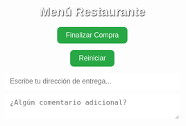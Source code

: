 <!DOCTYPE html>
<html lang="es">
<head>
  <meta charset="UTF-8" />
  <meta name="viewport" content="width=device-width, initial-scale=1.0"/>
  <title>Menú Restaurante</title>
  <style>
    body {
      font-family: Arial, sans-serif;
      padding: 20px;
      background: url('https://images.unsplash.com/photo-1551218808-94e220e084d2?auto=format&fit=crop&w=1400&q=80') no-repeat center center fixed;
      background-size: cover;
      color: #fff;
    }
    h1, h2 { text-align: center; text-shadow: 1px 1px 2px #000; }
    .menu-item {
      background: rgba(0,0,0,0.7);
      padding: 15px;
      margin-bottom: 10px;
      border-radius: 10px;
      box-shadow: 0 0 8px rgba(0,0,0,0.5);
    }
    .precio { font-weight: bold; color: #90ee90; }
    .boton {
      display: block;
      margin: 15px auto;
      padding: 10px 20px;
      background: #28a745;
      color: white;
      border: none;
      border-radius: 8px;
      cursor: pointer;
      font-size: 16px;
    }
    .contador { margin-top: 10px; font-weight: bold; }
    .link-pago {
      display: block;
      margin: 10px auto;
      padding: 10px;
      background: #007bff;
      color: white;
      text-decoration: none;
      border-radius: 5px;
      max-width: 300px;
      text-align: center;
    }
    .categoria {
      background-color: rgba(255,255,255,0.2);
      padding: 10px;
      border-radius: 5px;
      margin-top: 30px;
      font-weight: bold;
      font-size: 18px;
      text-shadow: 1px 1px 2px #000;
    }
    #total, #mediosPago, #numeros {
      text-align: center;
      margin-top: 20px;
      font-weight: bold;
      display: none;
      text-shadow: 1px 1px 2px #000;
    }
    input, textarea {
      display: block;
      width: 90%;
      max-width: 400px;
      margin: 10px auto;
      padding: 10px;
      border-radius: 5px;
      border: none;
      font-size: 16px;
    }
    #WHATSAPP {
      display: none;
      margin: 15px auto;
      background: #25d366;
      padding: 12px;
      color: white;
      border-radius: 5px;
      text-align: center;
      font-weight: bold;
      text-decoration: none;
      max-width: 300px;
    }
  </style>
</head>
<body>
  <h1>Menú Restaurante</h1>
  <div id="menu"></div>
  <div id="total">Total a pagar: $<span id="totalValor">0</span></div>
  <button class="boton" onclick="finalizarCompra()">Finalizar Compra</button>
  <button class="boton" onclick="reiniciar()">Reiniciar</button>

  <!-- Extras -->
  <input type="text" id="direccion" placeholder="Escribe tu dirección de entrega..." />
  <textarea id="comentario" placeholder="¿Algún comentario adicional?"></textarea>
  <a id="WHATSAPP" href="#" target="_blank">Enviar pedido por WhatsApp</a>

  <div id="mediosPago">
    <h2>Medios de Pago</h2>
    <a href="intent://send?phone=+573152553101#Intent;scheme=nequi;package=com.nequi.mobile.app;end" class="link-pago">Pagar con Nequi</a>
    <a href="intent://send?phone=+573152553101#Intent;scheme=daviplata;package=com.davivienda.daviplata;end" class="link-pago">Pagar con Daviplata</a>
    <div id="numeros">
      <p>📱 3152553101</p>
    </div>
  </div>

  <script>
    const menu = [
      { categoria: "Hamburguesas", nombre: "Hamburguesa Sencilla", descripcion: "Carne artesanal(100g), queso doble crema, verduras, salsas, pan artesanal.", precio: 10000 },
      { categoria: "Hamburguesas", nombre: "Hamburguesa De Patakon", descripcion: "Carne artesanal(100g), queso, verduras, salsas, patacón maduro.", precio: 13000 },
      { categoria: "Hamburguesas", nombre: "Hamburguesa Especial", descripcion: "Carne(150g), tocineta, huevo, queso, verduras, salsas, pan.", precio: 15000 },
      { categoria: "Hamburguesas", nombre: "Hamburguesa Tetakeo", descripcion: "Carne y pechuga (150g c/u), tocineta, huevo, verduras, pan.", precio: 22000 },
      { categoria: "Perros Calientes", nombre: "Perro Caliente", descripcion: "Salchicha americana, cebolla, papas, queso, salsas, pan.", precio: 8000 },
      { categoria: "Perros Calientes", nombre: "Perro Especial Mechiperro", descripcion: "Salchicha, carne esmechada, papas, queso, verduras, pan.", precio: 15000 },
      { categoria: "Salchipapas", nombre: "Salchipapa Sencilla", descripcion: "Salchicha, papas, queso, salsas.", precio: 10500 },
      { categoria: "Salchipapas", nombre: "Salchipapa Especial", descripcion: "Carne esmechada, salchicha, papas, verduras, huevo codorniz.", precio: 20500 },
      { categoria: "Salchipapas", nombre: "Salchipapa Especial para dos", descripcion: "Carne, salchichas, papas dobles, verduras, huevo codorniz.", precio: 26500 },
      { categoria: "Salchipapas", nombre: "Salchipapa Especial de Pollo", descripcion: "Pollo, carne, salchicha, papas, verduras, huevo codorniz.", precio: 23500 },
      { categoria: "Otros", nombre: "Picada", descripcion: "Carnes surtidas, papas, verduras, salsas, huevo codorniz.", precio: 38500 },
      { categoria: "Otros", nombre: "Mazorca", descripcion: "Carnes, papas, queso, maíz, salsas.", precio: 38500 },
      { categoria: "Otros", nombre: "Papas a la Francesa (Porción)", descripcion: "Porción de papas a la francesa", precio: 7000 },
      { categoria: "Bebidas", nombre: "Bebida Coca-Cola", descripcion: "Coca-Cola personal 500ml", precio: 4000 },
      { categoria: "Bebidas", nombre: "Bebida Sprite", descripcion: "Sprite personal 400ml", precio: 4000 },
      { categoria: "Bebidas", nombre: "Bebida Cuatro", descripcion: "Cuatro personal 400ml", precio: 4000 },
      { categoria: "Bebidas", nombre: "Bebida Kola Román", descripcion: "Kola Román personal 400ml", precio: 4000 },
      { categoria: "Combos", nombre:"Combo Sencillo", descripcion: "Hamburguesa sencilla + bebida + papas.", precio: 20000 },
      { categoria: "Combos", nombre:"Combo Especial", descripcion: "Hamburguesa especial + bebida + papas.", precio: 26000 },
      { categoria: "Combos", nombre:"Combo Tetakeo", descripcion: "Hamburguesa Tetakeo + bebida + papas.", precio: 30000 },
      { categoria: "Promociones", nombre: "Promo Martes: 2 Hamburguesas Sencillas", descripcion: "2 Hamburguesas por $18.000", precio: 18000 },
      { categoria: "Promociones", nombre: "Promo Martes: 2 Perros Calientes", descripcion: "2 Perros Calientes por $12.000", precio: 12000 },
      { categoria: "Promociones", nombre: "Promo Martes: Mazorcada Sencilla", descripcion: "Mazorcada sencilla por $22.500", precio: 22500 }
    ];

    const contenedorMenu = document.getElementById("menu");
    let categoriaActual = "";
    let total = 0;
    const cantidades = new Array(menu.length).fill(0);

    menu.forEach((item, index) => {
      if (item.categoria !== categoriaActual) {
        const cat = document.createElement("div");
        cat.className = "categoria";
        cat.textContent = item.categoria;
        contenedorMenu.appendChild(cat);
        categoriaActual = item.categoria;
      }
      const div = document.createElement("div");
      div.className = "menu-item";
      div.innerHTML = `
        <h3>${item.nombre}</h3>
        <p>${item.descripcion}</p>
        <p class='precio'>$${item.precio.toLocaleString()}</p>
        <p class='contador'>Cantidad: <span id="cantidad-${index}">0</span></p>
        <button onclick="agregar(${item.precio}, ${index})">Agregar</button>
        <button onclick="quitar(${item.precio}, ${index})">Quitar</button>
      `;
      contenedorMenu.appendChild(div);
    });

    function actualizarTotal() {
      document.getElementById("totalValor").textContent = total.toLocaleString();
    }

    function agregar(precio, index) {
      total += precio;
      cantidades[index]++;
      document.getElementById(`cantidad-${index}`).textContent = cantidades[index];
      document.getElementById("total").style.display = "block";
      actualizarTotal();
      enviarPorWhatsApp();
    }

    function quitar(precio, index) {
      if (cantidades[index] > 0) {
        total -= precio;
        cantidades[index]--;
        document.getElementById(`cantidad-${index}`).textContent = cantidades[index];
        actualizarTotal();
        enviarPorWhatsApp();
      }
    }

    function finalizarCompra() {
      document.getElementById("mediosPago").style.display = "block";
      document.getElementById("numeros").style.display = "block";
      document.getElementById("WHATSAPP").style.display = "block";
      enviarPorWhatsApp();
      window.scrollTo(0, document.body.scrollHeight);
    }

    function enviarPorWhatsApp() {
      let mensaje = "*🛍️ Pedido desde el Menú:*%0A%0A";
      for (let i = 0; i < menu.length; i++) {
        if (cantidades[i] > 0) {
          mensaje += `✅ ${menu[i].nombre} x${cantidades[i]} = $${(menu[i].precio * cantidades[i]).toLocaleString()}%0A`;
        }
      }
      mensaje += `%0A💰 *Total a pagar:* $${total.toLocaleString()}%0A`;

      const direccion = document.getElementById("direccion").value.trim();
      const comentario = document.getElementById("comentario").value.trim();

      if (direccion) mensaje += `%0A📍 *Dirección:* ${direccion}`;
      if (comentario) mensaje += `%0A📝 *Comentario:* ${comentario}`;

      mensaje += `%0A%0A🚚 Por favor confirmar disponibilidad.`;

      const telefono = "573152553101";
      const url = `https://wa.me/${telefono}?text=${mensaje}`;
      document.getElementById("WHATSAPP").href = url;
    }

    function reiniciar() {
      total = 0;
      for (let i = 0; i < cantidades.length; i++) {
        cantidades[i] = 0;
        document.getElementById(`cantidad-${i}`).textContent = 0;
      }
      actualizarTotal();
      document.getElementById("total").style.display = "none";
      document.getElementById("mediosPago").style.display = "none";
      document.getElementById("numeros").style.display = "none";
      document.getElementById("WHATSAPP").style.display = "none";
      document.getElementById("direccion").value = "";
      document.getElementById("comentario").value = "";
    }

    document.getElementById("direccion").addEventListener("input", enviarPorWhatsApp);
    document.getElementById("comentario").addEventListener("input", enviarPorWhatsApp);
  </script>
</body>
</html>
